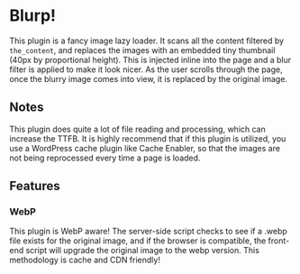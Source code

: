# Blurp!

This plugin is a fancy image lazy loader. It scans all the content filtered 
by `the_content`, and replaces the images with an embedded tiny thumbnail
(40px by proportional height). This is injected inline into the page and 
a blur filter is applied to make it look nicer. As the user scrolls through
the page, once the blurry image comes into view, it is replaced by the
original image.

## Notes

This plugin does quite a lot of file reading and processing, which can
increase the TTFB. It is highly recommend that if this plugin is utilized,
you use a WordPress cache plugin like Cache Enabler, so that the images
are not being reprocessed every time a page is loaded.

## Features

### WebP

This plugin is WebP aware! The server-side script checks to see if a .webp
file exists for the original image, and if the browser is compatible,
the front-end script will upgrade the original image to the webp version.
This methodology is cache and CDN friendly!
